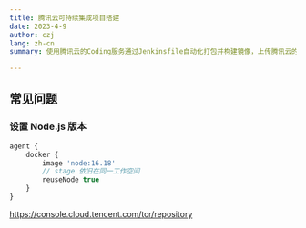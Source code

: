 ```yaml
---
title: 腾讯云可持续集成项目搭建
date: 2023-4-9
author: czj
lang: zh-cn
summary: 使用腾讯云的Coding服务通过Jenkinsfile自动化打包并构建镜像，上传腾讯云的镜像服务器并部署

---
```





## 常见问题

### 设置 Node.js 版本

```js
agent {
    docker {
        image 'node:16.18'
        // stage 依旧在同一工作空间
        reuseNode true
    }
}

```

https://console.cloud.tencent.com/tcr/repository